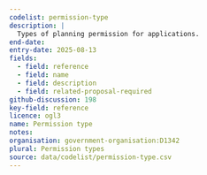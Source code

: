 ```yaml
---
codelist: permission-type
description: |
  Types of planning permission for applications.
end-date:
entry-date: 2025-08-13
fields:
  - field: reference
  - field: name
  - field: description
  - field: related-proposal-required
github-discussion: 198
key-field: reference
licence: ogl3
name: Permission type
notes:
organisation: government-organisation:D1342
plural: Permission types
source: data/codelist/permission-type.csv
---
```

